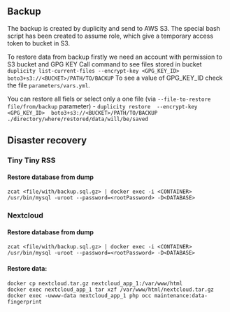 ## Backup

The backup is created by duplicity and send to AWS S3.
The special bash script has been created to assume role, which give a temporary access token to bucket in S3.

To restore data from backup firstly we need an account with permission to S3 bucket and GPG KEY
Call command to see files stored in bucket ` duplicity list-current-files --encrypt-key <GPG_KEY_ID>  boto3+s3://<BUCKET>/PATH/TO/BACKUP`
To see a value of GPG_KEY_ID check the file `parameters/vars.yml`.

You can restore all fiels or select only a one file (via `--file-to-restore file/from/backup` parameter) - `duplicity restore  --encrypt-key <GPG_KEY_ID>  boto3+s3://<BUCKET>/PATH/TO/BACKUP ./directory/where/restored/data/will/be/saved`

## Disaster recovery

### Tiny Tiny RSS

#### Restore database from dump

`zcat <file/with/backup.sql.gz> | docker exec -i <CONTAINER> /usr/bin/mysql -uroot --password=<rootPassword> -D<DATABASE>`

### Nextcloud

#### Restore database from dump
`zcat <file/with/backup.sql.gz> | docker exec -i <CONTAINER> /usr/bin/mysql -uroot --password=<rootPassword> -D<DATABASE>`

#### Restore data:

```
docker cp nextcloud.tar.gz nextcloud_app_1:/var/www/html
docker exec nextcloud_app_1 tar xzf /var/www/html/nextcloud.tar.gz
docker exec -uwww-data nextcloud_app_1 php occ maintenance:data-fingerprint
```
